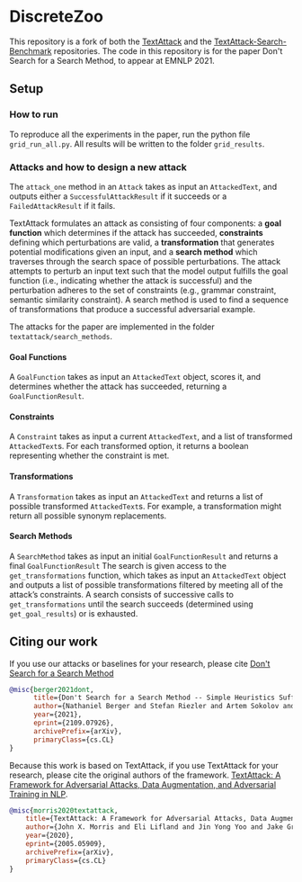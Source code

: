 # DiscreteZoo

This repository is a fork of both the [TextAttack](https://github.com/QData/TextAttack) and the [TextAttack-Search-Benchmark](https://github.com/QData/TextAttack-Search-Benchmark) repositories. The code in this repository is for the paper Don't Search for a Search Method, to appear at EMNLP 2021.

## Setup

### How to run

To reproduce all the experiments in the paper, run the python file `grid_run_all.py`. All results will be written to the folder `grid_results`.

### Attacks and how to design a new attack 

The `attack_one` method in an `Attack` takes as input an `AttackedText`, and outputs either a `SuccessfulAttackResult` if it succeeds or a `FailedAttackResult` if it fails. 

TextAttack formulates an attack as consisting of four components: a **goal function** which determines if the attack has succeeded, **constraints** defining which perturbations are valid, a **transformation** that generates potential modifications given an input, and a **search method** which traverses through the search space of possible perturbations. The attack attempts to perturb an input text such that the model output fulfills the goal function (i.e., indicating whether the attack is successful) and the perturbation adheres to the set of constraints (e.g., grammar constraint, semantic similarity constraint). A search method is used to find a sequence of transformations that produce a successful adversarial example.

The attacks for the paper are implemented in the folder `textattack/search_methods`.

#### Goal Functions

A `GoalFunction` takes as input an `AttackedText` object, scores it, and determines whether the attack has succeeded, returning a `GoalFunctionResult`.

#### Constraints

A `Constraint` takes as input a current `AttackedText`, and a list of transformed `AttackedText`s. For each transformed option, it returns a boolean representing whether the constraint is met.

#### Transformations

A `Transformation` takes as input an `AttackedText` and returns a list of possible transformed `AttackedText`s. For example, a transformation might return all possible synonym replacements.

#### Search Methods

A `SearchMethod` takes as input an initial `GoalFunctionResult` and returns a final `GoalFunctionResult` The search is given access to the `get_transformations` function, which takes as input an `AttackedText` object and outputs a list of possible transformations filtered by meeting all of the attack’s constraints. A search consists of successive calls to `get_transformations` until the search succeeds (determined using `get_goal_results`) or is exhausted.


## Citing our work

If you use our attacks or baselines for your research, please cite [Don't Search for a Search Method](https://arxiv.org/abs/2109.07926)

```bibtex
@misc{berger2021dont,
      title={Don't Search for a Search Method -- Simple Heuristics Suffice for Adversarial Text Attacks}, 
      author={Nathaniel Berger and Stefan Riezler and Artem Sokolov and Sebastian Ebert},
      year={2021},
      eprint={2109.07926},
      archivePrefix={arXiv},
      primaryClass={cs.CL}
}
```

Because this work is based on TextAttack, if you use TextAttack for your research, please cite the original authors of the framework. [TextAttack: A Framework for Adversarial Attacks, Data Augmentation, and Adversarial Training in NLP](https://arxiv.org/abs/2005.05909).

```bibtex
@misc{morris2020textattack,
    title={TextAttack: A Framework for Adversarial Attacks, Data Augmentation, and Adversarial Training in NLP},
    author={John X. Morris and Eli Lifland and Jin Yong Yoo and Jake Grigsby and Di Jin and Yanjun Qi},
    year={2020},
    eprint={2005.05909},
    archivePrefix={arXiv},
    primaryClass={cs.CL}
}
```


